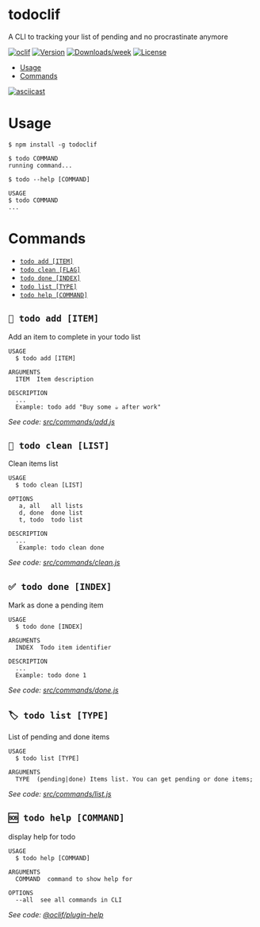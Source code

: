 # todoclif

A CLI to tracking your list of pending and no procrastinate anymore

[![oclif](https://img.shields.io/badge/cli-oclif-brightgreen.svg)](https://oclif.io)
[![Version](https://img.shields.io/npm/v/todoclif.svg)](https://npmjs.org/package/todoclif)
[![Downloads/week](https://img.shields.io/npm/dw/todoclif.svg)](https://npmjs.org/package/todoclif)
[![License](https://img.shields.io/npm/l/todoclif.svg)](https://github.com/toti1212/todoclif/blob/master/LICENSE)
<!-- toc -->

- [Usage](#usage)
- [Commands](#commands)
  <!-- tocstop -->
 
[![asciicast](https://asciinema.org/a/1vZPqGb8ml2iZxUwSo9tFmG30.svg)](https://asciinema.org/a/1vZPqGb8ml2iZxUwSo9tFmG30)
 

# Usage


<!-- usage -->

```shell
$ npm install -g todoclif

$ todo COMMAND
running command...

$ todo --help [COMMAND]

USAGE
$ todo COMMAND
...
```

<!-- usagestop -->

# Commands

<!-- commands -->

- [`todo add [ITEM]`](#todo-add-item)
- [`todo clean [FLAG]`](#todo-clean)
- [`todo done [INDEX]`](#todo-done-index)
- [`todo list [TYPE]`](#todo-list-type)
- [`todo help [COMMAND]`](#todo-help-command)

## `📝 todo add [ITEM]`

Add an item to complete in your todo list

```
USAGE
  $ todo add [ITEM]

ARGUMENTS
  ITEM  Item description

DESCRIPTION
  ...
  Example: todo add "Buy some ☕️ after work"
```

_See code: [src/commands/add.js](https://github.com/toti1212/todoclif/blob/v0.0.0/src/commands/add.js)_

## `🧹 todo clean [LIST]`

Clean items list

```
USAGE
  $ todo clean [LIST]

OPTIONS
   a, all   all lists
   d, done  done list
   t, todo  todo list

DESCRIPTION
  ...
   Example: todo clean done
```

_See code: [src/commands/clean.js](https://github.com/toti1212/todoclif/blob/v0.0.0/src/commands/clean.js)_

## `✅ todo done [INDEX]`

Mark as done a pending item

```
USAGE
  $ todo done [INDEX]

ARGUMENTS
  INDEX  Todo item identifier

DESCRIPTION
  ...
  Example: todo done 1
```

_See code: [src/commands/done.js](https://github.com/toti1212/todoclif/blob/v0.0.0/src/commands/done.js)_

## `🏷 todo list [TYPE]`

List of pending and done items

```
USAGE
  $ todo list [TYPE]

ARGUMENTS
  TYPE  (pending|done) Items list. You can get pending or done items;
```

_See code: [src/commands/list.js](https://github.com/toti1212/todoclif/blob/v0.0.0/src/commands/list.js)_

## `🆘 todo help [COMMAND]`

display help for todo

```
USAGE
  $ todo help [COMMAND]

ARGUMENTS
  COMMAND  command to show help for

OPTIONS
  --all  see all commands in CLI
```

_See code: [@oclif/plugin-help](https://github.com/oclif/plugin-help/blob/v2.1.6/src/commands/help.ts)_

<!-- commandsstop -->
